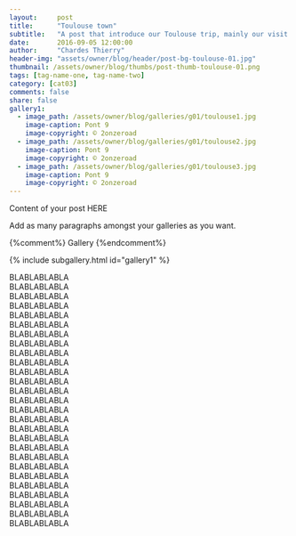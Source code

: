 ```yaml
---
layout:     post
title:      "Toulouse town"
subtitle:   "A post that introduce our Toulouse trip, mainly our visit of the Garrone's bank"
date:       2016-09-05 12:00:00
author:     "Chardes Thierry"
header-img: "assets/owner/blog/header/post-bg-toulouse-01.jpg"
thumbnail: /assets/owner/blog/thumbs/post-thumb-toulouse-01.png
tags: [tag-name-one, tag-name-two]
category: [cat03]
comments: false
share: false
gallery1: 
  - image_path: /assets/owner/blog/galleries/g01/toulouse1.jpg
    image-caption: Pont 9
    image-copyright: © 2onzeroad
  - image_path: /assets/owner/blog/galleries/g01/toulouse2.jpg
    image-caption: Pont 9
    image-copyright: © 2onzeroad
  - image_path: /assets/owner/blog/galleries/g01/toulouse3.jpg
    image-caption: Pont 9
    image-copyright: © 2onzeroad 
---
```


<p> Content of your post HERE </p>
<p> Add as many paragraphs amongst your galleries as you want. </p>

{%comment%} Gallery {%endcomment%}
			
{% include subgallery.html id="gallery1" %}

BLABLABLABLA <br/>
BLABLABLABLA <br/>
BLABLABLABLA <br/>
BLABLABLABLA <br/>
BLABLABLABLA <br/>
BLABLABLABLA <br/>
BLABLABLABLA <br/>
BLABLABLABLA <br/>
BLABLABLABLA <br/>
BLABLABLABLA <br/>
BLABLABLABLA <br/>
BLABLABLABLA <br/>
BLABLABLABLA <br/>
BLABLABLABLA <br/>
BLABLABLABLA <br/>
BLABLABLABLA <br/>
BLABLABLABLA <br/>
BLABLABLABLA <br/>
BLABLABLABLA <br/>
BLABLABLABLA <br/>
BLABLABLABLA <br/>
BLABLABLABLA <br/>
BLABLABLABLA <br/>
BLABLABLABLA <br/>
BLABLABLABLA <br/>
BLABLABLABLA <br/>
BLABLABLABLA <br/>